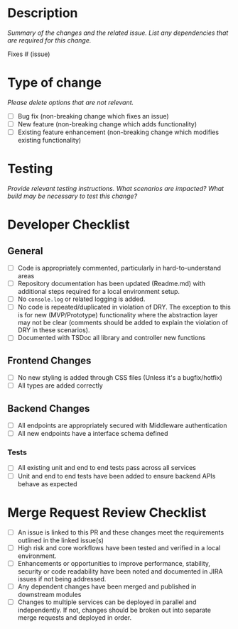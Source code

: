 # Description
*Summary of the changes and the related issue. List any dependencies that are required for this change.*

Fixes # (issue)

# Type of change
*Please delete options that are not relevant.*

- [ ] Bug fix (non-breaking change which fixes an issue)     
- [ ] New feature (non-breaking change which adds functionality)     
- [ ] Existing feature enhancement (non-breaking change which modifies existing functionality)     

# Testing
*Provide relevant testing instructions. What scenarios are impacted? What build may be necessary to test this change?*


# Developer Checklist
## General
- [ ] Code is appropriately commented, particularly in hard-to-understand areas     
- [ ] Repository documentation has been updated (Readme.md) with additional steps required for a local environment setup.
- [ ] No `console.log` or related logging is added.
- [ ] No code is repeated/duplicated in violation of DRY. The exception to this is for new (MVP/Prototype) functionality where the abstraction layer may not be clear (comments should be added to explain the violation of DRY in these scenarios).   
- [ ] Documented with TSDoc all library and controller new functions

## Frontend Changes
- [ ] No new styling is added through CSS files (Unless it's a bugfix/hotfix)
- [ ] All types are added correctly

## Backend Changes
- [ ] All endpoints are appropriately secured with Middleware authentication
- [ ] All new endpoints have a interface schema defined

### Tests
- [ ] All existing unit and end to end tests pass across all services     
- [ ] Unit and end to end tests have been added to ensure backend APIs behave as expected     

# Merge Request Review Checklist 
- [ ] An issue is linked to this PR and these changes meet the requirements outlined in the linked issue(s)     
- [ ] High risk and core workflows have been tested and verified in a local environment.     
- [ ] Enhancements or opportunities to improve performance, stability, security or code readability have been noted and documented in JIRA issues if not being addressed.     
- [ ] Any dependent changes have been merged and published in downstream modules     
- [ ] Changes to multiple services can be deployed in parallel and independently. If not, changes should be broken out into separate merge requests and deployed in order.